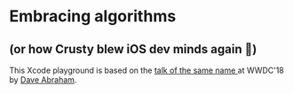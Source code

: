  # Embracing algorithms
 ## (or how Crusty blew iOS dev minds again 🤯)
 This Xcode playground is based on the [talk of the same name ](https://developer.apple.com/videos/play/wwdc2018/223/) at WWDC'18 by [Dave Abraham](https://twitter.com/DaveAbrahams).
